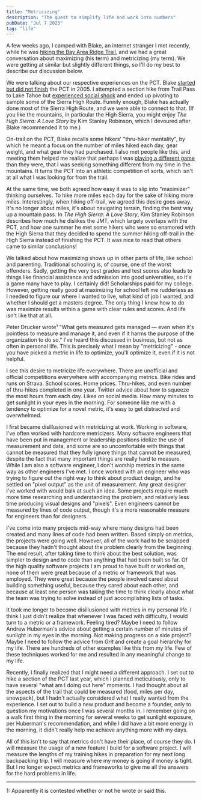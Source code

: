 ```yaml
---
title: "Metricizing"
description: "The quest to simplify life and work into numbers"
pubDate: "Jul 7 2023"
tag: "life"
---
```


A few weeks ago, I camped with Blake, an internet stranger I met recently, while he was [hiking the Bay Area Ridge Trail](https://letters.blakeboles.com/p/a-cheaters-guide-to-the-bay-area), and we had a great conversation about maximizing (his term) and metricizing (my term). We were getting at similar but slightly different things, so I'll do my best to describe our discussion below.

We were talking about our respective experiences on the PCT. Blake [started but did not finish](https://www.trailjournals.com/journal/entry/96692) the PCT in 2005. I attempted a section hike from Trail Pass to Lake Tahoe but [experienced social shock](/blog/social-shock) and ended up pivoting to sample some of the Sierra High Route. Funnily enough, Blake has actually done most of the Sierra High Route, and we were able to connect to that. (If you like the mountains, in particular the High Sierra, you might enjoy _The High Sierra: A Love Story_ by Kim Stanley Robinson, which I devoured after Blake recommended it to me.)

On-trail on the PCT, Blake recalls some hikers' "thru-hiker mentality", by which he meant a focus on the number of miles hiked each day, gear weight, and what gear they had purchased. I also met people like this, and meeting them helped me realize that perhaps I was [playing a different game](/blog/life-games) than they were, that I was seeking something different from my time in the mountains. It turns the PCT into an athletic competition of sorts, which isn't at all what I was looking for from the trail.

At the same time, we both agreed how easy it was to slip into "maximizer" thinking ourselves. To hike more miles each day for the sake of hiking more miles. Interestingly, when hiking off-trail, we agreed this desire goes away. It's no longer about miles, it's about navigating terrain, finding the best way up a mountain pass. In _The High Sierra: A Love Story_, Kim Stanley Robinson describes how much he dislikes the JMT, which largely overlaps with the PCT, and how one summer he met some hikers who were so enamored with the High Sierra that they decided to spend the summer hiking off-trail in the High Sierra instead of finishing the PCT. It was nice to read that others came to similar conclusions!

We talked about how maximizing shows up in other parts of life, like school and parenting. Traditional schooling is, of course, one of the worst offenders. Sadly, getting the very best grades and test scores also leads to things like financial assistance and admission into good universities, so it's a game many have to play. I certainly did! Scholarships paid for my college. However, getting really good at maximizing for school left me rudderless as I needed to figure our where I wanted to live, what kind of job I wanted, and whether I should get a masters degree. The only thing I knew how to do was maximize results within a game with clear rules and scores. And life isn't like that at all.

Peter Drucker wrote¹ "What gets measured gets managed — even when it's pointless to measure and manage it, and even if it harms the purpose of the organization to do so." I've heard this discussed in business, but not as often in personal life. This is precisely what I mean by "metricizing" - once you have picked a metric in life to optimize, you'll optimize it, even if it is not helpful.

I see this desire to metricize life everywhere. There are unofficial and official competitions everywhere with accompanying metrics. Bike rides and runs on Strava. School scores. Home prices. Thru-hikes, and even number of thru-hikes completed in one year. Twitter advice about how to squeeze the most hours from each day. Likes on social media. How many minutes to get sunlight in your eyes in the morning. For someone like me with a tendency to optimize for a novel metric, it's easy to get distracted and overwhelmed.

I first became disillusioned with metricizing at work. Working in software, I've often worked with hardcore metricizers. Many software engineers that have been put in management or leadership positions idolize the use of measurement and data, and some are so uncomfortable with things that cannot be measured that they fully ignore things that cannot be measured, despite the fact that many important things are really hard to measure. While I am also a software engineer, I don't worship metrics in the same way as other engineers I've met. I once worked with an engineer who was trying to figure out the right way to think about product design, and he settled on "pixel output" as the unit of measurement. Any great designer I've worked with would balk at such an idea. Some projects require much more time researching and understanding the problem, and relatively less time producing visual designs and "pixels". Even engineers cannot be measured by lines of code output, though it's a more reasonable measure for engineers than for designers.

I've come into many projects mid-way where many designs had been created and many lines of code had been written. Based simply on metrics, the projects were going well. However, all of the work had to be scrapped because they hadn't thought about the problem clearly from the beginning. The end result, after taking time to think about the best solution, was simpler to design and to code than anything that had been built so far. Of the high quality software projects I am proud to have built or worked on, none of them were great because of a metric or framework that was employed. They were great because the people involved cared about building something useful, because they cared about each other, and because at least one person was taking the time to think clearly about what the team was trying to solve instead of just accomplishing lists of tasks.

It took me longer to become disillusioned with metrics in my personal life. I think I just didn't realize that whenever I was faced with difficulty, I would turn to a metric or a framework. Feeling tired? Maybe I need to follow Andrew Huberman's advice about getting a certain number of minutes of sunlight in my eyes in the morning. Not making progress on a side project? Maybe I need to follow the advice from _Grit_ and create a goal hierarchy for my life. There are hundreds of other examples like this from my life. Few of these techniques worked for me and resulted in any meaningful change to my life.

Recently, I finally realized that I might need a different approach. I set out to hike a section of the PCT last year, which I planned meticulously, only to have several "what am I doing out here" moments. I had thought about all the aspects of the trail that could be measured (food, miles per day, snowpack), but I hadn't actually considered what I really wanted from the experience. I set out to build a new product and become a founder, only to question my motivations once I was several months in. I remember going on a walk first thing in the morning for several weeks to get sunlight exposure, per Huberman's recommendation, and while I did have a bit more energy in the morning, it didn't really help me achieve anything more with my days.

All of this isn't to say that metrics don't have their place, of course they do. I will measure the usage of a new feature I build for a software project. I will measure the lengths of my training hikes in preparation for my next long backpacking trip. I will measure where my money is going if money is tight. But I no longer expect metrics and frameworks to give me all the answers for the hard problems in life.

---

1: Apparently it is contested whether or not he wrote or said this.
